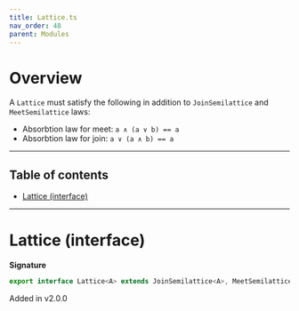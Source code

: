 ```yaml
---
title: Lattice.ts
nav_order: 48
parent: Modules
---
```


# Overview

A `Lattice` must satisfy the following in addition to `JoinSemilattice` and `MeetSemilattice` laws:

- Absorbtion law for meet: `a ∧ (a ∨ b) == a`
- Absorbtion law for join: `a ∨ (a ∧ b) == a`

---

<h2 class="text-delta">Table of contents</h2>

- [Lattice (interface)](#lattice-interface)

---

# Lattice (interface)

**Signature**

```ts
export interface Lattice<A> extends JoinSemilattice<A>, MeetSemilattice<A> {}
```

Added in v2.0.0
